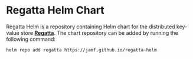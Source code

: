 # Regatta Helm Chart

Regatta Helm is a repository containing Helm chart for the distributed key-value store
[**Regatta**](https://github.com/jamf/regatta).
The chart repository can be added by running the following command:

```bash
helm repo add regatta https://jamf.github.io/regatta-helm
```

